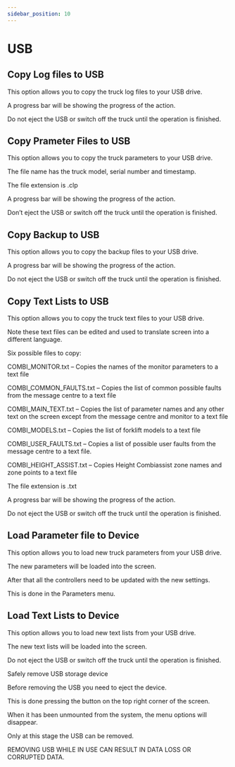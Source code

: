 ```yaml
---
sidebar_position: 10
---
```


# USB

## Copy Log files to USB


This option allows you to copy the truck log files to your USB drive. 

A progress bar will be showing the progress of the action. 

Do not eject the USB or switch off the truck until the operation is finished.


## Copy Prameter Files to USB

This option allows you to copy the truck parameters to your USB drive. 

The file name has the truck model, serial number and timestamp. 

The file extension is .clp 

A progress bar will be showing the progress of the action. 

Don’t eject the USB or switch off the truck until the operation is finished.


## Copy Backup to USB

This option allows you to copy the backup files to your USB drive. 

A progress bar will be showing the progress of the action. 

Do not eject the USB or switch off the truck until the operation is finished.


## Copy Text Lists to USB

This option allows you to copy the truck text files to your USB drive. 

Note these text files can be edited and used to translate screen into a different language.

Six possible files to copy:

COMBI_MONITOR.txt – Copies the names of the monitor parameters to a text file

COMBI_COMMON_FAULTS.txt – Copies the list of common possible faults from the message centre to a text file

COMBI_MAIN_TEXT.txt – Copies the list of parameter names and any other 
text on the screen except from the message centre and monitor to a text file

COMBI_MODELS.txt – Copies the list of forklift models to a text file

COMBI_USER_FAULTS.txt – Copies a list of possible user faults from the message centre to a text file.

COMBI_HEIGHT_ASSIST.txt – Copies Height Combiassist zone names and zone points to a text file

The file extension is .txt

A progress bar will be showing the progress of the action. 

Do not eject the USB or switch off the truck until the operation is finished.


## Load Parameter file to Device

This option allows you to load new truck parameters from your USB drive. 

The new parameters will be loaded into the screen. 

After that all the controllers need to be updated with the new settings. 

This is done in the Parameters menu.


## Load Text Lists to Device

This option allows you to load new text lists from your USB drive. 

The new text lists will be loaded into the screen. 

Do not eject the USB or switch off the truck until the operation is finished.

Safely remove USB storage device

Before removing the USB you need to eject the device. 

This is done pressing the button on the top right corner of the screen. 

When it has been unmounted from the system, the menu options will disappear. 

Only at this stage the USB can be removed. 

REMOVING USB WHILE IN USE CAN RESULT IN DATA LOSS OR CORRUPTED DATA.


